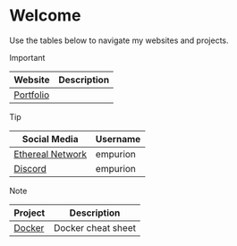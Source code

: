 # Welcome

Use the tables below to navigate my websites and projects.

> [!IMPORTANT]
> |   Website   |   Description   |
> |------|------|
> |   [Portfolio](https://empurion.net)   |      |

> [!TIP]
> |   Social Media   |   Username   |
> |------|------|
> |  [Ethereal Network](https://chat.ethereal-network.com)     |   empurion   |
> |  [Discord](https://www.discord.gg)    |   empurion   |

> [!NOTE]
> |   Project   |   Description   |
> |------|------|
> |   [Docker](https://github.com/Empurion/Docker)   |   Docker cheat sheet   |
